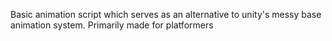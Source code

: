 Basic animation script which serves as an alternative to unity's messy base animation system. Primarily made for platformers
